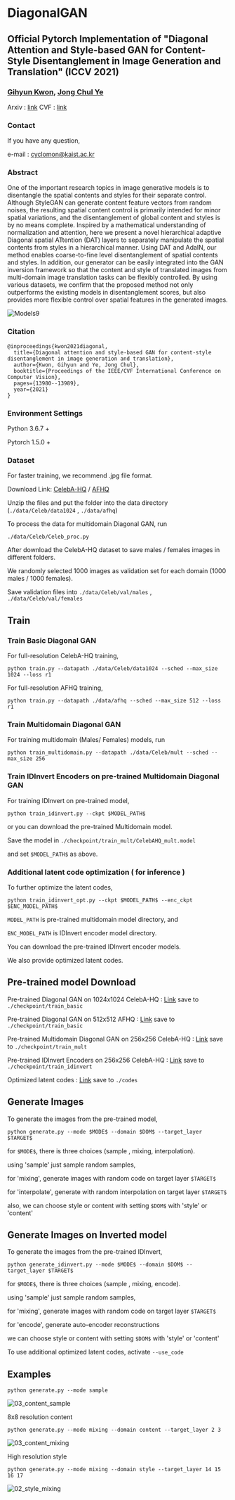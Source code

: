 # DiagonalGAN
## Official Pytorch Implementation of "Diagonal Attention and Style-based GAN for Content-Style Disentanglement in Image Generation and Translation" (ICCV 2021)
### [Gihyun Kwon](https://sites.google.com/view/gihyunkwon), [Jong Chul Ye](https://bispl.weebly.com/professor.html)

Arxiv : [link](https://arxiv.org/abs/2103.16146)
 CVF : [link](https://openaccess.thecvf.com/content/ICCV2021/papers/Kwon_Diagonal_Attention_and_Style-Based_GAN_for_Content-Style_Disentanglement_in_Image_ICCV_2021_paper.pdf)

### Contact
If you have any question, 

e-mail : cyclomon@kaist.ac.kr

### Abstract
One of the important research topics in image generative models is to disentangle the spatial contents and styles for their separate control. Although StyleGAN can generate content feature vectors from random noises, the resulting spatial content control is primarily intended for minor spatial variations, and the disentanglement of global content and styles is by no means complete. Inspired by a mathematical understanding of normalization and attention, here we present a novel hierarchical adaptive Diagonal spatial ATtention (DAT) layers to separately manipulate the spatial contents from styles in a hierarchical manner. Using DAT and AdaIN, our method enables coarse-to-fine level disentanglement of spatial contents and styles. In addition, our generator can be easily integrated into the GAN inversion framework so that the content and style of translated images from multi-domain image translation tasks can be flexibly controlled. By using various datasets, we confirm that the proposed method not only outperforms the existing models in disentanglement scores, but also provides more flexible control over spatial features in the generated images.


![Models9](https://user-images.githubusercontent.com/88644048/130436052-f9c213b3-a3f4-403f-84b9-9ccdad8c8970.png)

### Citation
```
@inproceedings{kwon2021diagonal,
  title={Diagonal attention and style-based GAN for content-style disentanglement in image generation and translation},
  author={Kwon, Gihyun and Ye, Jong Chul},
  booktitle={Proceedings of the IEEE/CVF International Conference on Computer Vision},
  pages={13980--13989},
  year={2021}
}
```

### Environment Settings
Python 3.6.7 +

Pytorch 1.5.0 +

### Dataset
For faster training, we recommend .jpg file format.

Download Link:
[CelebA-HQ](https://drive.google.com/drive/folders/0B4qLcYyJmiz0TXY1NG02bzZVRGs?resourcekey=0-arAVTUfW9KRhN-irJchVKQ) / 
[AFHQ](https://github.com/clovaai/stargan-v2)

Unzip the files and put the folder into the data directory (```./data/Celeb/data1024``` , ```./data/afhq```)

To process the data for multidomain Diagonal GAN, run 

```
./data/Celeb/Celeb_proc.py 
```
After download the CelebA-HQ dataset to save males / females images in different folders.

We randomly selected 1000 images as validation set for each domain (1000 males / 1000 females).

Save validation files into ```./data/Celeb/val/males``` , ```./data/Celeb/val/females```


## Train
### Train Basic Diagonal GAN
For full-resolution CelebA-HQ training,

```
python train.py --datapath ./data/Celeb/data1024 --sched --max_size 1024 --loss r1
```

For full-resolution AFHQ training,

```
python train.py --datapath ./data/afhq --sched --max_size 512 --loss r1
```
### Train Multidomain Diagonal GAN
For training multidomain (Males/ Females) models, run

```
python train_multidomain.py --datapath ./data/Celeb/mult --sched --max_size 256
```

### Train IDInvert Encoders on pre-trained Multidomain Diagonal GAN
For training IDInvert on  pre-trained model,
```
python train_idinvert.py --ckpt $MODEL_PATH$ 
```

or you can download the pre-trained Multidomain model. 

Save the model in ```./checkpoint/train_mult/CelebAHQ_mult.model```

and set ```$MODEL_PATH$``` as above.

### Additional latent code optimization ( for inference )
To further optimize the latent codes, 

```
python train_idinvert_opt.py --ckpt $MODEL_PATH$ --enc_ckpt $ENC_MODEL_PATH$
```

```MODEL_PATH``` is pre-trained multidomain model directory, and

```ENC_MODEL_PATH``` is IDInvert encoder model directory.

You can download the pre-trained IDInvert encoder models.

We also provide optimized latent codes. 

## Pre-trained model Download


Pre-trained Diagonal GAN on 1024x1024 CelebA-HQ : [Link](https://drive.google.com/drive/folders/1VvLNwNIaquXz9tKZKXI4xMwCzCt6tN3k?usp=sharing)
save to ```./checkpoint/train_basic```

Pre-trained Diagonal GAN on 512x512 AFHQ : [Link](https://drive.google.com/drive/folders/1VvLNwNIaquXz9tKZKXI4xMwCzCt6tN3k?usp=sharing)
save to ```./checkpoint/train_basic```

Pre-trained Multidomain Diagonal GAN on 256x256 CelebA-HQ : [Link](https://drive.google.com/drive/folders/1R00015UnqQk6KZZugvwy79xoZsdAOPuF?usp=sharing)
save to ```./checkpoint/train_mult```

Pre-trained IDInvert Encoders on 256x256 CelebA-HQ : [Link](https://drive.google.com/drive/folders/1or9QzF5wiO4LUczpAPV3tLNquHJgG865?usp=sharing)
save to ```./checkpoint/train_idinvert```

Optimized latent codes : [Link](https://drive.google.com/drive/folders/1DBLLm45tdjMMD42Xp_JI1m1U-yHF53rf?usp=sharing)
save to ```./codes```

## Generate Images
To generate the images from the pre-trained model,

```
python generate.py --mode $MODE$ --domain $DOM$ --target_layer $TARGET$
```

for ```$MODE$```, there is three choices  (sample , mixing, interpolation).

using 'sample' just sample random samples, 

for 'mixing', generate images with random code on target layer ```$TARGET$```

for 'interpolate', generate with random interpolation on target layer ```$TARGET$```

also, we can choose style or content with setting ```$DOM$``` with 'style' or 'content'


## Generate Images on Inverted model
To generate the images from the pre-trained IDInvert,

```
python generate_idinvert.py --mode $MODE$ --domain $DOM$ --target_layer $TARGET$
```

for ```$MODE$```, there is three choices  (sample , mixing, encode).

using 'sample' just sample random samples, 

for 'mixing', generate images with random code on target layer ```$TARGET$```

for 'encode', generate auto-encoder reconstructions

we can choose style or content with setting ```$DOM$``` with 'style' or 'content'

To use additional optimized latent codes, activate ```--use_code```


## Examples

```
python generate.py --mode sample 
```
![03_content_sample](https://user-images.githubusercontent.com/88644048/135963795-e2196dfe-b55e-431e-b119-550d5a0be9ce.jpg)

8x8 resolution content
```
python generate.py --mode mixing --domain content --target_layer 2 3
```
![03_content_mixing](https://user-images.githubusercontent.com/88644048/135963856-56d9d83f-a72e-497d-b8f9-c6f6729d644c.jpg)


High resolution style
```
python generate.py --mode mixing --domain style --target_layer 14 15 16 17
```
![02_style_mixing](https://user-images.githubusercontent.com/88644048/135963909-f0fa988a-c8f5-4920-ba07-e8719d0a69d5.jpg)

